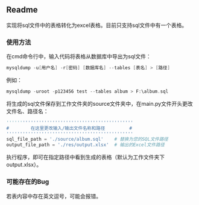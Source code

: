 ## Readme

实现将sql文件中的表格转化为excel表格。目前只支持sql文件中有一个表格。

### 使用方法

在cmd命令行中，输入代码将表格从数据库中导出为sql文件：

```c
mysqldump -u[用户名] -r[密码] [数据库名] --tables [表名] > [路径]
```

例如：

```c
mysqldump -uroot -p123456 test --tables album > F:\album.sql
```

将生成的sql文件保存到工作文件夹的source文件夹中，在main.py文件开头更改文件名、路径名：

```python
'''''''''''''''''''''''''''''''''''''''''''''''
#        在这里更改输入/输出文件名称和路径         #
'''''''''''''''''''''''''''''''''''''''''''''''
sql_file_path = './source/album.sql'    # 替换为您的SQL文件路径
output_file_path = './res/output.xlsx'  # 输出的Excel文件路径
```

执行程序，即可在指定路径中看到生成的表格（默认为工作文件夹下output.xlsx）。

### 可能存在的Bug

若表内容中存在英文逗号，可能会报错。
